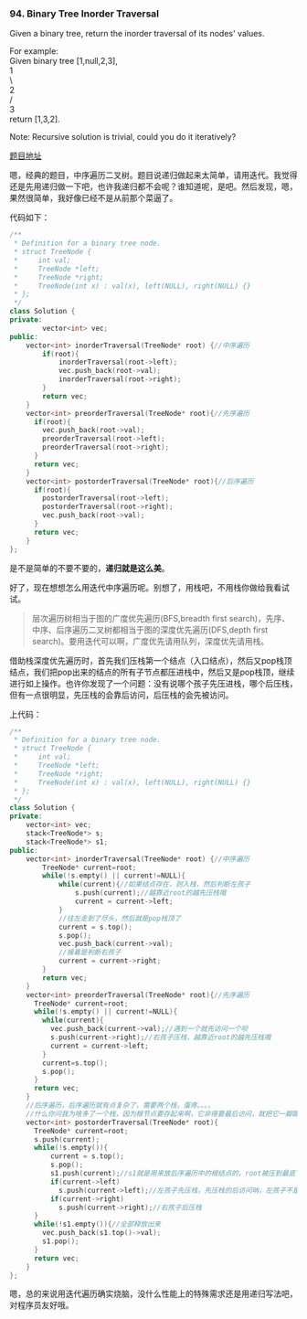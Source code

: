 ### 94. Binary Tree Inorder Traversal

Given a binary tree, return the inorder traversal of its nodes' values.

For example:  
Given binary tree \[1,null,2,3\],  
   1  
    \  
     2  
    /  
   3  
return \[1,3,2\].

Note: Recursive solution is trivial, could you do it iteratively?

[题目地址](https://leetcode.com/problems/binary-tree-inorder-traversal/)

嗯，经典的题目，中序遍历二叉树。题目说递归做起来太简单，请用迭代。我觉得还是先用递归做一下吧，也许我递归都不会呢？谁知道呢，是吧。然后发现，嗯，果然很简单，我好像已经不是从前那个菜逼了。

代码如下：

```C++
/**
 * Definition for a binary tree node.
 * struct TreeNode {
 *     int val;
 *     TreeNode *left;
 *     TreeNode *right;
 *     TreeNode(int x) : val(x), left(NULL), right(NULL) {}
 * };
 */
class Solution {
private:
        vector<int> vec;
public:
    vector<int> inorderTraversal(TreeNode* root) {//中序遍历
        if(root){
            inorderTraversal(root->left);
            vec.push_back(root->val);
            inorderTraversal(root->right);
        }
        return vec;
    }
    vector<int> preorderTraversal(TreeNode* root){//先序遍历
      if(root){
        vec.push_back(root->val);
        preorderTraversal(root->left);
        preorderTraversal(root->right);
      }
      return vec;
    }
    vector<int> postorderTraversal(TreeNode* root){//后序遍历
      if(root){
        postorderTraversal(root->left);
        postorderTraversal(root->right);
        vec.push_back(root->val);
      }
      return vec;
    }
};
```

是不是简单的不要不要的，**递归就是这么美**。

好了，现在想想怎么用迭代中序遍历呢。别想了，用栈吧，不用栈你做给我看试试。

> 层次遍历树相当于图的广度优先遍历\(BFS,breadth first search\)，先序、中序、后序遍历二叉树都相当于图的深度优先遍历\(DFS,depth first search\)。要用迭代可以啊，广度优先请用队列，深度优先请用栈。

借助栈深度优先遍历时，首先我们压栈第一个结点（入口结点），然后又pop栈顶结点，我们把pop出来的结点的所有子节点都压进栈中，然后又是pop栈顶，继续进行如上操作。也许你发现了一个问题：没有说哪个孩子先压进栈，哪个后压栈，但有一点很明显，先压栈的会靠后访问，后压栈的会先被访问。

上代码：

```C++
/**
 * Definition for a binary tree node.
 * struct TreeNode {
 *     int val;
 *     TreeNode *left;
 *     TreeNode *right;
 *     TreeNode(int x) : val(x), left(NULL), right(NULL) {}
 * };
 */
class Solution {
private:
    vector<int> vec;
    stack<TreeNode*> s;
    stack<TreeNode*> s1;
public:
    vector<int> inorderTraversal(TreeNode* root) {//中序遍历
        TreeNode* current=root;
        while(!s.empty() || current!=NULL){
            while(current){//如果结点存在，则入栈，然后判断左孩子
                s.push(current);//越靠近root的越先压栈哦
                current = current->left;
            }
            //往左走到了尽头，然后就是pop栈顶了
            current = s.top();
            s.pop();
            vec.push_back(current->val);
            //接着是判断右孩子
            current = current->right;
        }
        return vec;
    }
    vector<int> preorderTraversal(TreeNode* root){//先序遍历
      TreeNode* current=root;
      while(!s.empty() || current!=NULL){
        while(current){
          vec.push_back(current->val);//遇到一个就先访问一个呗
          s.push(current->right);//右孩子压栈，越靠近root的越先压栈哦
          current = current->left;
        }
        current=s.top();
        s.pop();
      }
      return vec;
    }
    //后序遍历，后序遍历就有点复杂了，需要两个栈，蛋疼。。。，
    //什么你问我为啥多了一个栈，因为根节点要存起来啊，它非得要最后访问，就把它一脚踢进栈里。
    vector<int> postorderTraversal(TreeNode* root){
      TreeNode* current=root;
      s.push(current);
      while(!s.empty()){
          current = s.top();
          s.pop();
          s1.push(current);//s1就是用来放后序遍历中的根结点的，root被压到最底下了，哈哈。s1放的是逆序打印顺序哦
          if(current->left)
            s.push(current->left);//左孩子先压栈，先压栈的后访问呐，左孩子不是应该先访问吗，拜托，后面要压入s1，顺序又反了。。
          if(current->right)
            s.push(current->right);//右孩子后压栈
      }
      while(!s1.empty()){//全部释放出来
        vec.push_back(s1.top()->val);
        s1.pop();
      }
      return vec;
    }
};
```

嗯，总的来说用迭代遍历确实烧脑，没什么性能上的特殊需求还是用递归写法吧，对程序员友好哦。
